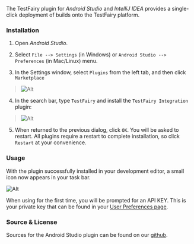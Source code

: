 The TestFairy plugin for *Android Studio* and *IntelliJ IDEA* provides a single-click deployment of builds onto the TestFairy platform.

### Installation

1. Open *Android Studio*.

2. Select `File --> Settings` (in Windows) or `Android Studio --> Preferences` (in Mac/Linux) menu.
3. In the Settings window, select `Plugins` from the left tab, and then click `Marketplace`
> ![Alt](http://docs.testfairy.com/img/android/android-studio-plugin/open-plugins.png)

4. In the search bar, type `TestFairy` and install the `TestFairy Integration` plugin:
> ![Alt](http://docs.testfairy.com/img/android/android-studio-plugin/install-testfairy-plugin.png)

5. When returned to the previous dialog, click `OK`. You will be asked to restart. All plugins require a restart to complete installation, so click `Restart` at your convenience.

### Usage

With the plugin successfully installed in your development editor, a small icon now appears in your task bar.

![Alt](http://docs.testfairy.com/img/android/android-studio-plugin/testfairy-deploy-icon.png)

When using for the first time, you will be prompted for an API KEY. This is your private key that can be found in your [User Preferences page](https://app.testfairy.com/settings).

### Source & License

Sources for the Android Studio plugin can be found on our [github](https://github.com/testfairy/testfairy-android-studio-plugin).




